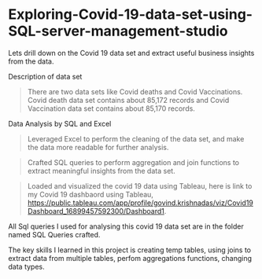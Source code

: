# Exploring-Covid-19-data-set-using-SQL-server-management-studio

Lets drill down on the Covid 19 data set and extract useful business insights from the data.

Description of data set

> There are two data sets like Covid deaths and Covid Vaccinations. Covid death data set contains about 85,172 records and Covid Vaccination data set contains about 85,170 records.

Data Analysis by SQL and Excel

> Leveraged Excel to perform the cleaning of the data set, and make the data more readable for further analysis.

> Crafted SQL queries to perform aggregation and join functions to extract meaningful insights from the data set. 

> Loaded and visualized the covid 19 data using Tableau, here is link to my Covid 19 dashbaord using Tableau, https://public.tableau.com/app/profile/govind.krishnadas/viz/Covid19Dashboard_16899457592300/Dashboard1.

All Sql queries I used for analysing this covid 19 data set are in the folder named SQL Queries crafted.


The key skills I learned in this project is creating temp tables, using joins to extract data from multiple tables, perfom aggregations functions, changing data types.

